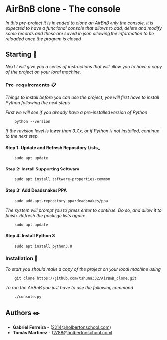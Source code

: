 # AirBnB clone - The console

_In this pre-project it is intended to clone an AirBnB only the console, it is expected to have a functional console that allows to add, delete and modify some records and these are saved in json allowing the information to be reloaded once the program is closed_

## Starting 🚀

_Next I will give you a series of instructions that will allow you to have a copy of the project on your local machine._

### Pre-requirements 📋

_Things to install before you can use the project, you will first have to install Python following the next steps_

_First we will see if you already have a pre-installed version of Python_

```
    python --version
```

_If the revision level is lower than 3.7.x, or if Python is not installed, continue to the next step._

#### Step 1: Update and Refresh Repository Lists_

```
    sudo apt update
```

#### Step 2: Install Supporting Software

```
    sudo apt install software-properties-common
```

#### Step 3: Add Deadsnakes PPA

```
    sudo add-apt-repository ppa:deadsnakes/ppa
```
_The system will prompt you to press enter to continue. Do so, and allow it to finish. Refresh the package lists again:_

```
    sudo apt update
```

#### Step 4: Install Python 3

```
    sudo apt install python3.8
```

### Installation 🔧

_To start you should make a copy of the project on your local machine using_

```
    git clone https://github.com/tshuna332/AirBnB_clone.git
```

_To run the AirBnB you just have to use the following command_

```
    ./console.py
```

## Authors ✒️

* **Gabriel Ferreira** - (2314@holbertonschool.com)
* **Tomás Martinez** - (2788@holbertonschool.com)

